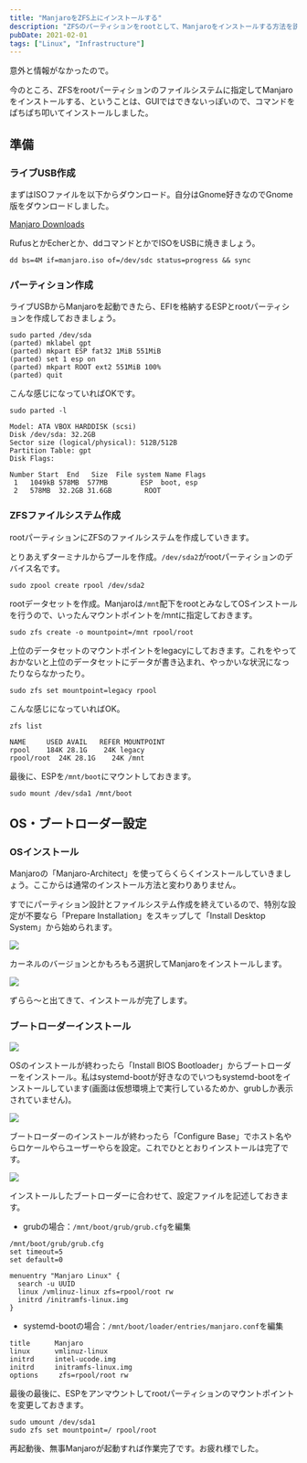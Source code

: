 ```yaml
---
title: "ManjaroをZFS上にインストールする"
description: "ZFSのパーティションをrootとして、Manjaroをインストールする方法を説明します。"
pubDate: 2021-02-01
tags: ["Linux", "Infrastructure"]
---
```


意外と情報がなかったので。

今のところ、ZFSをrootパーティションのファイルシステムに指定してManjaroをインストールする、ということは、GUIではできないっぽいので、コマンドをぱちぱち叩いてインストールしました。

## 準備

### ライブUSB作成

まずはISOファイルを以下からダウンロード。自分はGnome好きなのでGnome版をダウンロードしました。

[Manjaro Downloads](https://manjaro.org/download/)

RufusとかEcherとか、ddコマンドとかでISOをUSBに焼きましょう。

```shell
dd bs=4M if=manjaro.iso of=/dev/sdc status=progress && sync
```

### パーティション作成

ライブUSBからManjaroを起動できたら、EFIを格納するESPとrootパーティションを作成しておきましょう。

```shell
sudo parted /dev/sda
(parted) mklabel gpt
(parted) mkpart ESP fat32 1MiB 551MiB
(parted) set 1 esp on
(parted) mkpart ROOT ext2 551MiB 100%
(parted) quit
```

こんな感じになっていればOKです。

```shell
sudo parted -l

Model: ATA VBOX HARDDISK (scsi)
Disk /dev/sda: 32.2GB
Sector size (logical/physical): 512B/512B
Partition Table: gpt
Disk Flags: 

Number Start  End   Size  File system Name Flags
 1   1049kB 578MB  577MB        ESP  boot, esp
 2   578MB  32.2GB 31.6GB        ROOT
```

### ZFSファイルシステム作成

rootパーティションにZFSのファイルシステムを作成していきます。

とりあえずターミナルからプールを作成。`/dev/sda2`がrootパーティションのデバイス名です。

```shell
sudo zpool create rpool /dev/sda2
```

rootデータセットを作成。Manjaroは`/mnt`配下をrootとみなしてOSインストールを行うので、いったんマウントポイントを/mntに指定しておきます。

```
sudo zfs create -o mountpoint=/mnt rpool/root
```

上位のデータセットのマウントポイントをlegacyにしておきます。これをやっておかないと上位のデータセットにデータが書き込まれ、やっかいな状況になったりならなかったり。

```
sudo zfs set mountpoint=legacy rpool
```

こんな感じになっていればOK。

```
zfs list

NAME     USED AVAIL   REFER MOUNTPOINT
rpool    184K 28.1G    24K legacy
rpool/root  24K 28.1G    24K /mnt
```

最後に、ESPを`/mnt/boot`にマウントしておきます。

```shell
sudo mount /dev/sda1 /mnt/boot
```

## OS・ブートローダー設定

### OSインストール

Manjaroの「Manjaro-Architect」を使ってらくらくインストールしていきましょう。ここからは通常のインストール方法と変わりありません。

すでにパーティション設計とファイルシステム作成を終えているので、特別な設定が不要なら「Prepare Installation」をスキップして「Install Desktop System」から始められます。

![](/20210201-manjaro-root-zfs/image01.png)

カーネルのバージョンとかもろもろ選択してManjaroをインストールします。

![](/20210201-manjaro-root-zfs/image02.png)

ずらら〜と出てきて、インストールが完了します。

### ブートローダーインストール

![](/20210201-manjaro-root-zfs/image03.png)

OSのインストールが終わったら「Install BIOS Bootloader」からブートローダーをインストール。私はsystemd-bootが好きなのでいつもsystemd-bootをインストールしています(画面は仮想環境上で実行しているためか、grubしか表示されていません)。

![](/20210201-manjaro-root-zfs/image04.png)

ブートローダーのインストールが終わったら「Configure Base」でホスト名やらロケールやらユーザーやらを設定。これでひととおりインストールは完了です。

![](/20210201-manjaro-root-zfs/image05.png)

インストールしたブートローダーに合わせて、設定ファイルを記述しておきます。

- grubの場合：`/mnt/boot/grub/grub.cfg`を編集

```
/mnt/boot/grub/grub.cfg
set timeout=5
set default=0

menuentry "Manjaro Linux" {
  search -u UUID
  linux /vmlinuz-linux zfs=rpool/root rw
  initrd /initramfs-linux.img
}
```

- systemd-bootの場合：`/mnt/boot/loader/entries/manjaro.conf`を編集

```
title      Manjaro
linux      vmlinuz-linux
initrd     intel-ucode.img
initrd     initramfs-linux.img
options     zfs=rpool/root rw
```

最後の最後に、ESPをアンマウントしてrootパーティションのマウントポイントを変更しておきます。

```shell
sudo umount /dev/sda1
sudo zfs set mountpoint=/ rpool/root
```

再起動後、無事Manjaroが起動すれば作業完了です。お疲れ様でした。